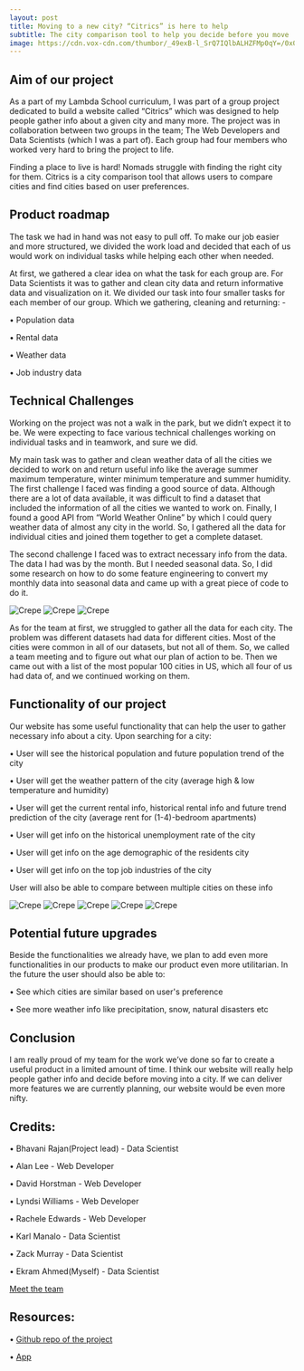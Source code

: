 ```yaml
---
layout: post
title: Moving to a new city? “Citrics” is here to help
subtitle: The city comparison tool to help you decide before you move
image: https://cdn.vox-cdn.com/thumbor/_49exB-l_SrQ7IQlbALHZFMp0qY=/0x0:7185x4795/1200x900/filters:focal(3019x1824:4167x2972)/cdn.vox-cdn.com/uploads/chorus_image/image/62376513/shutterstock_1240270705.1542819552.jpg
---
```


## Aim of our project

As a part of my Lambda School curriculum, I was part of a group project dedicated to build a website called “Citrics” which was designed to help people gather info about a given city and many more. The project was in collaboration between two groups in the team; The Web Developers and Data Scientists (which I was a part of). Each group had four members who worked very hard to bring the project to life.

Finding a place to live is hard! Nomads struggle with finding the right city for them. Citrics is a city comparison tool that allows users to compare cities and find cities based on user preferences.

## Product roadmap

The task we had in hand was not easy to pull off. To make our job easier and more structured, we divided the work load and decided that each of us would work on individual tasks while helping each other when needed.

At first, we gathered a clear idea on what the task for each group are. For Data Scientists it was to gather and clean city data and return informative data and visualization on it. We divided our task into four smaller tasks for each member of our group. Which we gathering, cleaning and returning: -

•	Population data

•	Rental data

•	Weather data

•	Job industry data

## Technical Challenges

Working on the project was not a walk in the park, but we didn’t expect it to be. We were expecting to face various technical challenges working on individual tasks and in teamwork, and sure we did. 

My main task was to gather and clean weather data of all the cities we decided to work on and return useful info like the average summer maximum temperature, winter minimum temperature and summer humidity. The first challenge I faced was finding a good source of data. Although there are a lot of data available, it was difficult to find a dataset that included the information of all the cities we wanted to work on. Finally, I found a good API from “World Weather Online” by which I could query weather data of almost any city in the world. So, I gathered all the data for individual cities and joined them together to get a complete dataset.

The second challenge I faced was to extract necessary info from the data. The data I had was by the month. But I needed seasonal data. So, I did some research on how to do some feature engineering to convert my monthly data into seasonal data and came up with a great piece of code to do it.

![Crepe](https://raw.githubusercontent.com/Ekram49/Ekram49.github.io/master/img/Citrics/blog1.PNG)
![Crepe](https://raw.githubusercontent.com/Ekram49/Ekram49.github.io/master/img/Citrics/blog2.PNG)
![Crepe](https://raw.githubusercontent.com/Ekram49/Ekram49.github.io/master/img/Citrics/blog3.PNG)

As for the team at first, we struggled to gather all the data for each city. The problem was different datasets had data for different cities. Most of the cities were common in all of our datasets, but not all of them. So, we called a team meeting and to figure out what our plan of action to be. Then we came out with a list of the most popular 100 cities in US, which all four of us had data of, and we continued working on them.

## Functionality of our project

Our website has some useful functionality that can help the user to gather necessary info about a city. Upon searching for a city:

•	User will see the historical population and future population trend of the city

•	User will get the weather pattern of the city (average high & low temperature and humidity)

•	User will get the current rental info, historical rental info and future trend prediction of the city (average rent for (1-4)-bedroom apartments)

•	 User will get info on the historical unemployment rate of the city

•	 User will get info on the age demographic of the residents city

•	 User will get info on the top job industries of the city

User will also be able to compare between multiple cities on these info

![Crepe](https://raw.githubusercontent.com/Ekram49/Ekram49.github.io/master/img/Citrics/citrics1.PNG)
![Crepe](https://raw.githubusercontent.com/Ekram49/Ekram49.github.io/master/img/Citrics/citrics2.PNG)
![Crepe](https://raw.githubusercontent.com/Ekram49/Ekram49.github.io/master/img/Citrics/citrics3.PNG)
![Crepe](https://raw.githubusercontent.com/Ekram49/Ekram49.github.io/master/img/Citrics/citrics4.PNG)
![Crepe](https://raw.githubusercontent.com/Ekram49/Ekram49.github.io/master/img/Citrics/citrics5.PNG)

## Potential future upgrades

Beside the functionalities we already have, we plan to add even more functionalities in our products to make our product even more utilitarian. In the future the user should also be able to:

•	See which cities are similar based on user's preference

•	See more weather info like precipitation, snow, natural disasters etc

## Conclusion

I am really proud of my team for the work we’ve done so far to create a useful product in a limited amount of time. I think our website will really help people gather info and decide before moving into a city. If we can deliver more features we are currently planning, our website would be even more nifty. 

## Credits:

•	Bhavani Rajan(Project lead) - Data Scientist

•	Alan Lee - Web Developer

•	David Horstman - Web Developer

•	Lyndsi Williams - Web Developer

•	Rachele Edwards - Web Developer

•	Karl Manalo - Data Scientist

•	Zack Murray - Data Scientist

•	Ekram Ahmed(Myself) - Data Scientist

[Meet the team](https://citrics.netlify.app/about)

## Resources:

•	[Github repo of the project](https://github.com/labs26-citrics)

•	[App](https://citrics.netlify.app/)
